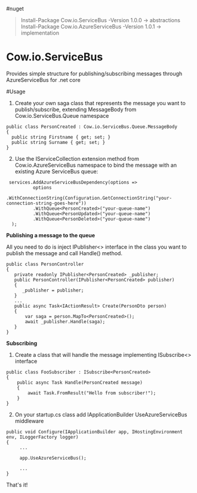 #nuget
> Install-Package Cow.io.ServiceBus -Version 1.0.0 -> abstractions <br />
> Install-Package Cow.io.AzureServiceBus -Version 1.0.1 -> implementation

# Cow.io.ServiceBus
Provides simple structure for publishing/subscribing messages through AzureServiceBus for .net core

#Usage 

1. Create your own saga class that represents the message you want to publish/subscribe, extending MessageBody from Cow.io.ServiceBus.Queue namespace

```
public class PersonCreated : Cow.io.ServiceBus.Queue.MessageBody
{
  public string Firstname { get; set; }
  public string Surname { get; set; }
}
```

2. Use the IServiceCollection extension method from Cow.io.AzureServiceBus namespace to bind the message with an existing Azure ServiceBus queue:

```
 services.AddAzureServiceBusDependency(options =>
          options
          .WithConnectionString(Configuration.GetConnectionString("your-connection-string-goes-here"))
          .WithQueue<PersonCreated>("your-queue-name")
          .WithQueue<PersonUpdated>("your-queue-name")
          .WithQueue<PersonDeleted>("your-queue-name")
  );
```

<b>Publishing a message to the queue</b>

All you need to do is inject IPublisher<> interface in the class you want to publish the message and call Handle() method.

```
public class PersonController
{
   private readonly IPublisher<PersonCreated> _publisher;
   public PersonController(IPublisher<PersonCreated> publisher)
   {
      _publisher = publisher;
   }
   ...
   public async Task<IActionResult> Create(PersonDto person)
   {
       var saga = person.MapTo<PersonCreated>();
       await _publisher.Handle(saga);
   }
}

```

<b>Subscribing</b>

1. Create a class that will handle the message implementing ISubscribe<> interface

```
public class FooSubscriber : ISubscribe<PersonCreated>
{
    public async Task Handle(PersonCreated message)
    {
        await Task.FromResult("Hello from subscriber!");
    }
}
```

2. On your startup.cs class add IApplicationBuilder UseAzureServiceBus middleware
```
public void Configure(IApplicationBuilder app, IHostingEnvironment env, ILoggerFactory logger)
{
     ...       

     app.UseAzureServiceBus();

     ...
}
```

That's it!
